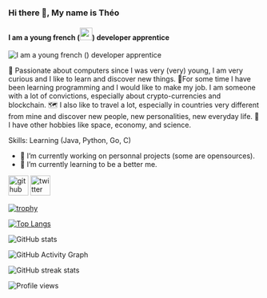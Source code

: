 ### Hi there 👋, My name is Théo
#### I am a young french (<img src="https://media0.giphy.com/media/x8r9ko36SAFSoMnFN1/giphy.gif?cid=790b7611659a542c656387ad297081e84810a66d8a897c0a&rid=giphy.gif&ct=g" width="25px">) developer apprentice
![I am a young french (<img src="https://media0.giphy.com/media/x8r9ko36SAFSoMnFN1/giphy.gif?cid=790b7611659a542c656387ad297081e84810a66d8a897c0a&rid=giphy.gif&ct=g" width="25px">) developer apprentice](https://pbs.twimg.com/profile_banners/1465790500649197571/1638739913/600x200)

🌠 Passionate about computers since I was very (very) young, I am very curious and I like to learn and discover new things. 
🌟For some time I have been learning programming and I would like to make my job. I am someone with a lot of convictions, especially about crypto-currencies and blockchain.
🗺 I also like to travel a lot, especially in countries very different from mine and discover new people, new personalities, new everyday life.
🚀 I have other hobbies like space, economy, and science.

Skills: Learning (Java, Python, Go, C)

- 🔭 I’m currently working on personnal projects (some are opensources). 
- 🌱 I’m currently learning to be a better me. 


[<img src='https://cdn.jsdelivr.net/npm/simple-icons@3.0.1/icons/github.svg' alt='github' height='40'>](https://github.com/https://github.com/TheoM-e)  [<img src='https://cdn.jsdelivr.net/npm/simple-icons@3.0.1/icons/twitter.svg' alt='twitter' height='40'>](https://twitter.com/https://twitter.com/TheoEsseM)  

[![trophy](https://github-profile-trophy.vercel.app/?username=https://github.com/TheoM-e)](https://github.com/ryo-ma/github-profile-trophy)

[![Top Langs](https://github-readme-stats.vercel.app/api/top-langs/?username=https://github.com/TheoM-e)](https://github.com/anuraghazra/github-readme-stats)

![GitHub stats](https://github-readme-stats.vercel.app/api?username=https://github.com/TheoM-e&show_icons=true&count_private=true)  

![GitHub Activity Graph](https://activity-graph.herokuapp.com/graph?username=https://github.com/TheoM-e)  

![GitHub streak stats](https://github-readme-streak-stats.herokuapp.com/?user=https://github.com/TheoM-e)  

![Profile views](https://gpvc.arturio.dev/https://github.com/TheoM-e)  
